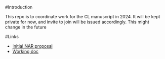 #Introduction

This repo is to coordinate work for the CL manuscript in 2024. It will be kept private for now, and invite to join will be issued accordingly. This might change in the future

#Links
- [Initial NAR proposal](https://docs.google.com/document/d/1jxXSP3VFsDmZFcKslKOe0i_H7VJ_m__5g4AJ-phgflE/edit)
- [Working doc](https://docs.google.com/document/d/137r82M_K-y0gKv-GN1fwYKZ2SDdwDCO82bSqn74AFxE/edit?usp=sharing)
